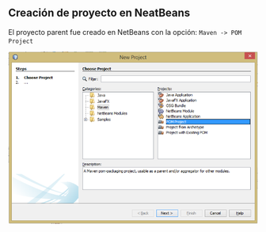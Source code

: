 

## Creación de proyecto en NeatBeans

El proyecto parent fue creado en NetBeans con la opción: `Maven -> POM Project`  

![alt text](imgs/netbeans1.png "Creación de proyecto Parent en NetBeans")  

